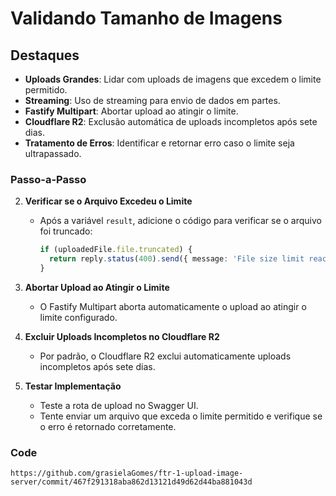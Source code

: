 # Validando Tamanho de Imagens

## Destaques

- **Uploads Grandes**: Lidar com uploads de imagens que excedem o limite permitido.
- **Streaming**: Uso de streaming para envio de dados em partes.
- **Fastify Multipart**: Abortar upload ao atingir o limite.
- **Cloudflare R2**: Exclusão automática de uploads incompletos após sete dias.
- **Tratamento de Erros**: Identificar e retornar erro caso o limite seja ultrapassado.

### Passo-a-Passo

2. **Verificar se o Arquivo Excedeu o Limite**

   - Após a variável `result`, adicione o código para verificar se o arquivo foi truncado:
     ```typescript
     if (uploadedFile.file.truncated) {
       return reply.status(400).send({ message: 'File size limit reached.' })
     }
     ```

3. **Abortar Upload ao Atingir o Limite**

   - O Fastify Multipart aborta automaticamente o upload ao atingir o limite configurado.

4. **Excluir Uploads Incompletos no Cloudflare R2**

   - Por padrão, o Cloudflare R2 exclui automaticamente uploads incompletos após sete dias.

5. **Testar Implementação**
   - Teste a rota de upload no Swagger UI.
   - Tente enviar um arquivo que exceda o limite permitido e verifique se o erro é retornado corretamente.

### Code

```
https://github.com/grasielaGomes/ftr-1-upload-image-server/commit/467f291318aba862d13121d49d62d44ba881043d
```
